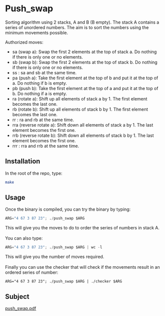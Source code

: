 # Push_swap

Sorting algorithm using 2 stacks, A and B (B empty).
The stack A contains a series of unordered numbers. The aim is to sort the numbers using the minimum movements possible.

Authorized moves:
- sa (swap a): Swap the first 2 elements at the top of stack a. Do nothing if there is only one or no elements.</br>
- sb (swap b): Swap the first 2 elements at the top of stack b. Do nothing if there is only one or no elements.</br>
- ss : sa and sb at the same time.</br>
- pa (push a): Take the first element at the top of b and put it at the top of a. Do nothing if b is empty.</br>
- pb (push b): Take the first element at the top of a and put it at the top of b. Do nothing if a is empty.</br>
- ra (rotate a): Shift up all elements of stack a by 1. The first element becomes the last one.</br>
- rb (rotate b): Shift up all elements of stack b by 1. The first element becomes the last one.</br>
- rr : ra and rb at the same time.</br>
- rra (reverse rotate a): Shift down all elements of stack a by 1. The last element becomes the first one.</br>
- rrb (reverse rotate b): Shift down all elements of stack b by 1. The last element becomes the first one.</br>
- rrr : rra and rrb at the same time.</br>

## Installation

In the root of the repo, type:

```bash
make
```

## Usage

Once the binary is compiled, you can try the binary by typing:
```python
ARG="4 67 3 87 23"; ./push_swap $ARG
```
This will give you the moves to do to order the series of numbers in stack A.</br></br>
You can also type:
```python
ARG="4 67 3 87 23"; ./push_swap $ARG | wc -l
```
This will give you the number of moves required.</br></br>
Finally you can use the checker that will check if the movements result in an ordered series of number:
```python$ARG
ARG="4 67 3 87 23"; ./push_swap $ARG | ./checker $ARG
```
## Subject
[push_swap.pdf](https://github.com/pnielly/push_swap/files/8934139/push_swap.pdf)
